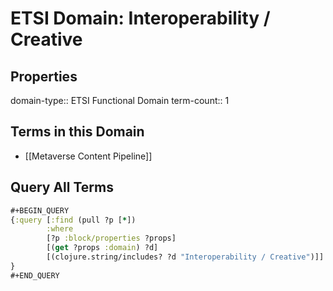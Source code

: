 # ETSI Domain: Interoperability / Creative

## Properties
domain-type:: ETSI Functional Domain
term-count:: 1

## Terms in this Domain

- [[Metaverse Content Pipeline]]

## Query All Terms
```clojure
#+BEGIN_QUERY
{:query [:find (pull ?p [*])
        :where
        [?p :block/properties ?props]
        [(get ?props :domain) ?d]
        [(clojure.string/includes? ?d "Interoperability / Creative")]]
}
#+END_QUERY
```